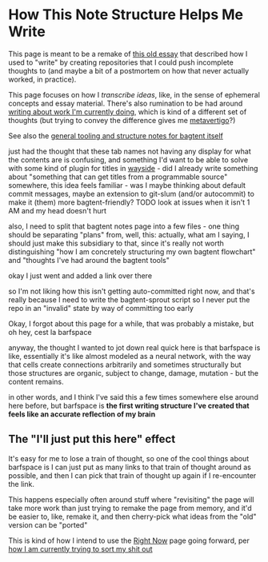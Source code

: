 # How This Note Structure Helps Me Write

This page is meant to be a remake of [this old essay][how-i-roll writing.md] that described how I used to "write" by creating repositories that I could push incomplete thoughts to (and maybe a bit of a postmortem on how that never actually worked, in practice).

This page focuses on how I *transcribe ideas*, like, in the sense of ephemeral concepts and essay material. There's also rumination to be had around [writing about work I'm currently doing][how I to do], which is kind of a different set of thoughts (but trying to convey the difference gives me [metavertigo][]?)

[how I to do]: f359a1e5-3e4f-4d30-8be3-0d0635c77ea4.md
[metavertigo]: 3ef0ffc5-818e-4c16-be90-0a8bd6eb8778.md

See also the [general tooling and structure notes for bagtent itself][bagtent]

[how-i-roll writing.md]: 8801d68b-a815-4c92-b9af-503aa47b1848.md

just had the thought that these tab names not having any display for what the contents are is confusing, and something I'd want to be able to solve with some kind of plugin for titles in [wayside][] - did I already write something about "something that can get titles from a programmable source" somewhere, this idea feels familiar - was I maybe thinking about default commit messages, maybe an extension to git-slum (and/or autocommit) to make it (them) more bagtent-friendly? TODO look at issues when it isn't 1 AM and my head doesn't hurt

also, I need to split that bagtent notes page into a few files - one thing should be separating "plans" from, well, this: actually, what am I saying, I should just make this subsidiary to that, since it's really not worth distinguishing "how I am concretely structuring my own bagtent flowchart" and "thoughts I've had around the bagtent tools"

okay I just went and added a link over there

so I'm not liking how this isn't getting auto-committed right now, and that's really because I need to write the bagtent-sprout script so I never put the repo in an "invalid" state by way of committing too early

[bagtent]: ba00b8cb-9d05-4aef-bd50-0990f82dd723.md
[meta]: 8c5a1d30-97d9-4395-85be-b6c8ba57b239.md
[wayside]: 21af29aa-0dfe-4145-877f-7eb51e38f53e.md

Okay, I forgot about this page for a while, that was probably a mistake, but oh hey, cest la barfspace

anyway, the thought I wanted to jot down real quick here is that barfspace is like, essentially it's like almost modeled as a neural network, with the way that cells create connections arbitrarily and sometimes structurally but those structures are organic, subject to change, damage, mutation - but the content remains.

in other words, and I think I've said this a few times somewhere else around here before, but barfspace is **the first writing structure I've created that feels like an accurate reflection of my brain**

## The "I'll just put this here" effect

It's easy for me to lose a train of thought, so one of the cool things about barfspace is I can just put as many links to that train of thought around as possible, and then I can pick that train of thought up again if I re-encounter the link.

This happens especially often around stuff where "revisiting" the page will take more work than just trying to remake the page from memory, and it'd be easier to, like, remake it, and then cherry-pick what ideas from the "old" version can be "ported"

This is kind of how I intend to use the [Right Now][] page going forward, per [how I am currently trying to sort my shit out][GYST]

[GYST]: 1da0f61f-c2bb-4b9d-99da-e3f07e18556a.
[Right Now]: 41218b84-cd08-48a5-b91a-865e8b90c46a.md
